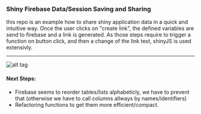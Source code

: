 
### Shiny Firebase Data/Session Saving and Sharing

this repo is an example how to share shiny application data in a quick and intuitive way. Once the user clicks on "create link", the defined variables are send to firebase and a link is generated.
As those steps require to trigger a function on button click, and then a change of the link text, shinyJS is used extensivly. 

--------------

![alt tag](https://firebasestorage.googleapis.com/v0/b/rscriptmarket-66f49.appspot.com/o/statics%2Fgithub%2Fice_video_20170327-002614.gif?alt=media&token=19f6f9d0-fc14-4cb7-a6e8-88a3300efc99)

#### Next Steps:

 - Firebase seems to reorder tables/lists alphabeticly, we have to prevent that (otherwise we have to call columns allways by names/identifiers)
 - Refactoring functions to get them more efficient/compact. 



